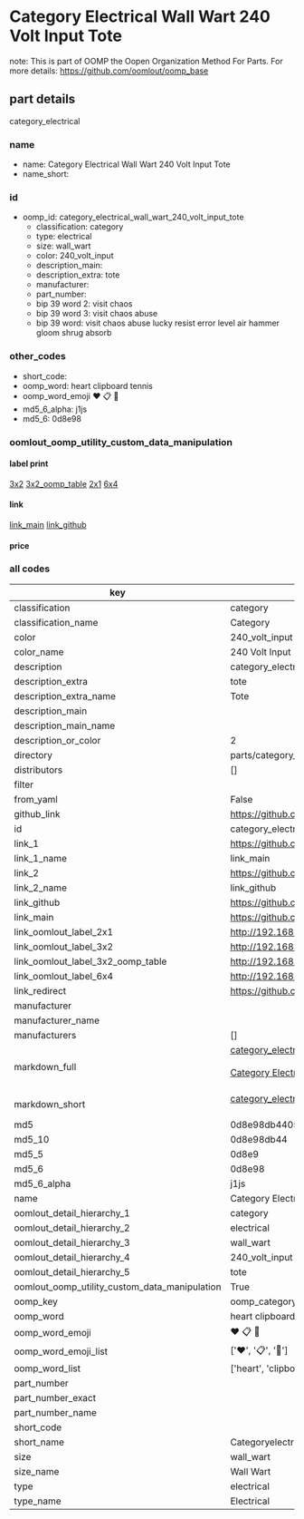 # Category Electrical Wall Wart 240 Volt Input Tote  

note: This is part of OOMP the Oopen Organization Method For Parts. For more details: https://github.com/oomlout/oomp_base

##  part details
  



category_electrical



### name
* name: Category Electrical Wall Wart 240 Volt Input Tote
* name_short: 
### id
* oomp_id: category_electrical_wall_wart_240_volt_input_tote
  * classification: category
  * type: electrical
  * size: wall_wart
  * color: 240_volt_input
  * description_main: 
  * description_extra: tote
  * manufacturer: 
  * part_number: 
  * bip 39 word 2: visit chaos
  * bip 39 word 3: visit chaos abuse
  * bip 39 word: visit chaos abuse lucky resist error level air hammer gloom shrug absorb

### other_codes
* short_code: 
* oomp_word: heart clipboard tennis
* oomp_word_emoji :heart: :clipboard: :tennis:
* md5_6_alpha: j1js
* md5_6: 0d8e98






### oomlout_oomp_utility_custom_data_manipulation
#### label print
[3x2](http://192.168.1.245:1112/?label=oomp%20j1js)
[3x2_oomp_table](http://192.168.1.108:1112/?label=oomp%20j1js)
[2x1](http://192.168.1.242:1112/?label=oomp%20j1js)
[6x4](http://192.168.1.55:1112/?label=oomp%20j1js)    

#### link

[link_main](https://github.com/oomlout/oomlout_oomp_version_1_messy/tree/main/parts/category_electrical_wall_wart_240_volt_input_tote) [link_github](https://github.com/oomlout/oomlout_oomp_version_1_messy/tree/main/parts/category_electrical_wall_wart_240_volt_input_tote)                             

#### price







### all codes 
| key | value |  
| --- | --- |  
| classification | category |  
| classification_name | Category |  
| color | 240_volt_input |  
| color_name | 240 Volt Input |  
| description | category_electrical |  
| description_extra | tote |  
| description_extra_name | Tote |  
| description_main |  |  
| description_main_name |  |  
| description_or_color | 2  |  
| directory | parts/category_electrical_wall_wart_240_volt_input_tote |  
| distributors | [] |  
| filter |  |  
| from_yaml | False |  
| github_link | https://github.com/oomlout/oomlout_oomp_part_src/tree/main/parts/category_electrical_wall_wart_240_volt_input_tote |  
| id | category_electrical_wall_wart_240_volt_input_tote |  
| link_1 | https://github.com/oomlout/oomlout_oomp_version_1_messy/tree/main/parts/category_electrical_wall_wart_240_volt_input_tote |  
| link_1_name | link_main |  
| link_2 | https://github.com/oomlout/oomlout_oomp_version_1_messy/tree/main/parts/category_electrical_wall_wart_240_volt_input_tote |  
| link_2_name | link_github |  
| link_github | https://github.com/oomlout/oomlout_oomp_version_1_messy/tree/main/parts/category_electrical_wall_wart_240_volt_input_tote |  
| link_main | https://github.com/oomlout/oomlout_oomp_version_1_messy/tree/main/parts/category_electrical_wall_wart_240_volt_input_tote |  
| link_oomlout_label_2x1 | http://192.168.1.242:1112/?label=oomp%20j1js |  
| link_oomlout_label_3x2 | http://192.168.1.245:1112/?label=oomp%20j1js |  
| link_oomlout_label_3x2_oomp_table | http://192.168.1.108:1112/?label=oomp%20j1js |  
| link_oomlout_label_6x4 | http://192.168.1.55:1112/?label=oomp%20j1js |  
| link_redirect | https://github.com/oomlout/oomlout_oomp_version_1_messy/tree/main/parts/category_electrical_wall_wart_240_volt_input_tote |  
| manufacturer |  |  
| manufacturer_name |  |  
| manufacturers | [] |  
| markdown_full | [category_electrical_wall_wart_240_volt_input_tote](none)<br>[](none)<br>[Category Electrical Wall Wart 240 Volt Input Tote](none)<br><br> |  
| markdown_short | [category_electrical_wall_wart_240_volt_input_tote](none)<br><br> |  
| md5 | 0d8e98db44057015335bb84a024997a6 |  
| md5_10 | 0d8e98db44 |  
| md5_5 | 0d8e9 |  
| md5_6 | 0d8e98 |  
| md5_6_alpha | j1js |  
| name | Category Electrical Wall Wart 240 Volt Input Tote |  
| oomlout_detail_hierarchy_1 | category |  
| oomlout_detail_hierarchy_2 | electrical |  
| oomlout_detail_hierarchy_3 | wall_wart |  
| oomlout_detail_hierarchy_4 | 240_volt_input |  
| oomlout_detail_hierarchy_5 | tote |  
| oomlout_oomp_utility_custom_data_manipulation | True |  
| oomp_key | oomp_category_electrical_wall_wart_240_volt_input_tote |  
| oomp_word | heart clipboard tennis |  
| oomp_word_emoji | :heart: :clipboard: :tennis: |  
| oomp_word_emoji_list | [':heart:', ':clipboard:', ':tennis:'] |  
| oomp_word_list | ['heart', 'clipboard', 'tennis'] |  
| part_number |  |  
| part_number_exact |  |  
| part_number_name |  |  
| short_code |  |  
| short_name | Categoryelectrical |  
| size | wall_wart |  
| size_name | Wall Wart |  
| type | electrical |  
| type_name | Electrical |  
